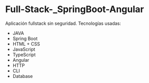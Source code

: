 # Full-Stack-_SpringBoot-Angular

Aplicación fullstack sin seguridad. Tecnologías usadas:

* JAVA
* Spring Boot
* HTML + CSS
* JavaScript
* TypeScript
* Angular
* HTTP
* CLI
* Database
